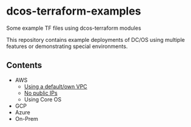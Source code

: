 # dcos-terraform-examples
Some example TF files using dcos-terraform modules

This repository contains example deployments of DC/OS using multiple features or demonstrating special environments.

## Contents

- AWS
    - [Using a default/own VPC](./aws/default-vpc)
    - [No public IPs](./aws/private-subnets)
    - Using Core OS
- GCP
- Azure
- On-Prem